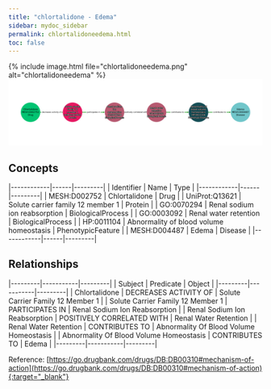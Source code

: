```yaml
---
title: "chlortalidone - Edema"
sidebar: mydoc_sidebar
permalink: chlortalidoneedema.html
toc: false 
---
```


{% include image.html file="chlortalidoneedema.png" alt="chlortalidoneedema" %}![Path Visualization](/images/chlortalidoneedema.png)

## Concepts

|------------|------|---------|
| Identifier | Name | Type    |
|------------|------|---------|
| MESH:D002752 | Chlortalidone | Drug |
| UniProt:Q13621 | Solute carrier family 12 member 1 | Protein |
| GO:0070294 | Renal sodium ion reabsorption | BiologicalProcess |
| GO:0003092 | Renal water retention | BiologicalProcess |
| HP:0011104 | Abnormality of blood volume homeostasis | PhenotypicFeature |
| MESH:D004487 | Edema | Disease |
|------------|------|---------|

## Relationships

|---------|-----------|---------|
| Subject | Predicate | Object  |
|---------|-----------|---------|
| Chlortalidone | DECREASES ACTIVITY OF | Solute Carrier Family 12 Member 1 |
| Solute Carrier Family 12 Member 1 | PARTICIPATES IN | Renal Sodium Ion Reabsorption |
| Renal Sodium Ion Reabsorption | POSITIVELY CORRELATED WITH | Renal Water Retention |
| Renal Water Retention | CONTRIBUTES TO | Abnormality Of Blood Volume Homeostasis |
| Abnormality Of Blood Volume Homeostasis | CONTRIBUTES TO | Edema |
|---------|-----------|---------|

Reference: [https://go.drugbank.com/drugs/DB:DB00310#mechanism-of-action](https://go.drugbank.com/drugs/DB:DB00310#mechanism-of-action){:target="_blank"}
